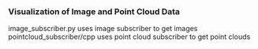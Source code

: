 ### Visualization of Image and Point Cloud Data

image_subscriber.py uses image subscriber to get images </br>
pointcloud_subscriber/cpp uses point cloud subscriber to get point clouds </br>
